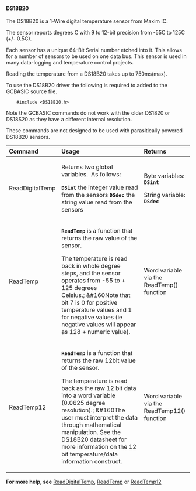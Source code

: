<div class="section">

<div class="titlepage">

<div>

<div>

#### <span id="ds18b20"></span>DS18B20

</div>

</div>

</div>

The DS18B20 is a 1-Wire digital temperature sensor from Maxim IC.

The sensor reports degrees C with 9 to 12-bit precision from -55C to
125C (+/- 0.5C).

Each sensor has a unique 64-Bit Serial number etched into it. This
allows for a number of sensors to be used on one data bus. This sensor
is used in many data-logging and temperature control projects.

Reading the temperature from a DS18B20 takes up to 750ms(max).

To use the DS18B20 driver the following is required to added to the
GCBASIC source file.

``` screen
    #include <DS18B20.h>
```

Note the GCBASIC commands do not work with the older DS1820 or DS18S20
as they have a different internal resolution.

These commands are not designed to be used with parasitically powered
DS18B20 sensors.

<div class="informaltable">

<table data-border="1">
<thead>
<tr class="header">
<th style="text-align: left;">Command</th>
<th style="text-align: left;">Usage</th>
<th style="text-align: left;">Returns</th>
</tr>
</thead>
<tbody>
<tr class="odd">
<td style="text-align: left;"><p>ReadDigitalTemp</p></td>
<td style="text-align: left;"><p>Returns two global variables.  As follows:</p>
<p><span class="strong"><strong><code class="literal">DSint</code></strong></span> the integer value read from the sensors <span class="strong"><strong><code class="literal">DSdec</code></strong></span> the string value read from the sensors</p></td>
<td style="text-align: left;"><p>Byte variables: <span class="strong"><strong><code class="literal">DSint</code></strong></span></p>
<p>String variable: <span class="strong"><strong><code class="literal">DSdec</code></strong></span></p></td>
</tr>
<tr class="even">
<td style="text-align: left;"><p>ReadTemp</p></td>
<td style="text-align: left;"><p><span class="strong"><strong><code class="literal">ReadTemp</code></strong></span> is a function that returns the raw value of the sensor.</p>
<p>The temperature is read back in whole degree steps, and the sensor operates from -55 to + 125 degrees Celsius.; &amp;#160Note that bit 7 is 0 for positive temperature values and 1 for negative values (ie negative values will appear as 128 + numeric value).</p></td>
<td style="text-align: left;"><p>Word variable via the ReadTemp() function</p></td>
</tr>
<tr class="odd">
<td style="text-align: left;"><p>ReadTemp12</p></td>
<td style="text-align: left;"><p><span class="strong"><strong><code class="literal">ReadTemp</code></strong></span> is a function that returns the raw 12bit value of the sensor.</p>
<p>The temperature is read back as the raw 12 bit data into a word variable (0.0625 degree resolution).; &amp;#160The user must interpret the data through mathematical manipulation. See the DS18B20 datasheet for more information on the 12 bit temperature/data information construct.</p></td>
<td style="text-align: left;"><p>Word variable via the ReadTemp12() function</p></td>
</tr>
</tbody>
</table>

</div>

  
  

<span class="strong">**For more help, see**</span>
<a href="readdigitaltemp" class="link" title="ReadDigitalTemp">ReadDigitalTemp</a>,
<a href="readtemp" class="link" title="ReadTemp">ReadTemp</a> or
<a href="readtemp12" class="link" title="ReadTemp12">ReadTemp12</a>

</div>
